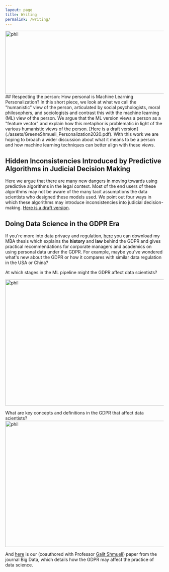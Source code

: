 ```yaml
---
layout: page
title: Writing
permalink: /writing/
---
```

<img src="./assets/mloper.png" alt="phil" width="600px" height="200px"/>
## Respecting the person: How personal is Machine Learning Personalization?
In this short piece, we look at what we call the "humanistic" view of the person, articulated by social psychologists, moral philosophers, and sociologists and contrast this with the machine learning (ML) view of the person.
 We argue that the ML version views a person as a "feature vector"
and explain how this metaphor is problematic in light of the various humanistic views of the person. [Here is a draft version](./assets/GreeneShmueli_Personalization2020.pdf).
With this work we are hoping to broach a wider discussion about what it means to be a person and how machine learning techniques can better align with these views.




## Hidden Inconsistencies Introduced by Predictive Algorithms in Judicial Decision Making
Here we argue that there are many new dangers in moving towards using predictive algorithms in the legal context. Most of the end users of these algorithms may not be aware
of the many tacit assumptions the data scientists who designed these models used. We point out four ways in which these algorithms may introduce inconsistencies into judicial decision-making.
[Here is a draft version](./assets/GreeneCFHWShmueliML.pdf).

## Doing Data Science in the GDPR Era
If you're more into data privacy and regulation, [here](./assets/GDPR_mba.pdf) 
you can download my MBA thesis which explains the **history** and **law** behind the GDPR and gives practical recommendations for corporate managers and academics on using personal data under the GDPR. For example, maybe you've wondered what's new about the GDPR or how it compares with similar data regulation in the USA or China?

At which stages in the ML pipeline might the GDPR affect data scientists?

<img src="./assets/realFinalWorkflow.png" alt="phil" width="600px" height="400px"/>

What are key concepts and definitions in the GDPR that affect data scientists?
<img src="./assets/InfoQ.png" alt="phil" width="600px" height="400px"/>

And [here](https://www.ncbi.nlm.nih.gov/pubmed/31033336) is our (coauthored with Professor [Galit Shmueli](http://www.galitshmueli.com/)) paper from the journal Big Data, which details how the GDPR may affect the practice of data science. 

